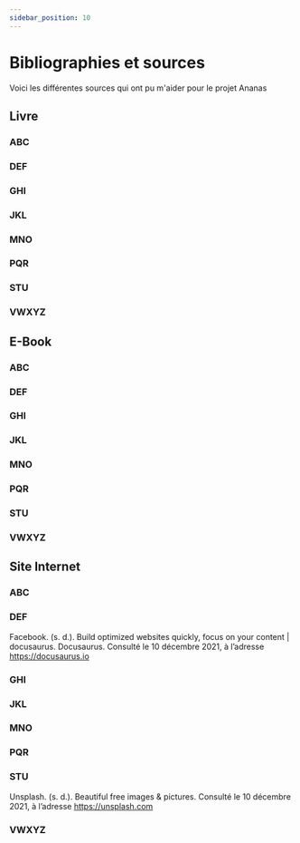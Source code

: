 ```yaml
---
sidebar_position: 10
---
```


# Bibliographies et sources

Voici les différentes sources qui ont pu m'aider pour le projet Ananas

## Livre

### ABC

### DEF

### GHI

### JKL

### MNO

### PQR

### STU

### VWXYZ

## E-Book

### ABC

### DEF

### GHI

### JKL

### MNO

### PQR

### STU

### VWXYZ

## Site Internet

### ABC

### DEF

Facebook. (s. d.). Build optimized websites quickly, focus on your content | docusaurus. Docusaurus. Consulté le 10 décembre 2021, à l’adresse https://docusaurus.io

### GHI

### JKL

### MNO

### PQR

### STU

Unsplash. (s. d.). Beautiful free images & pictures. Consulté le 10 décembre 2021, à l’adresse https://unsplash.com

### VWXYZ